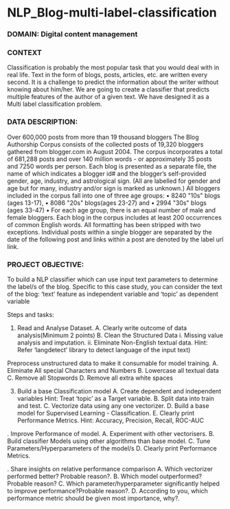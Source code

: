 # NLP_Blog-multi-label-classification

### DOMAIN: Digital content management

### CONTEXT
Classification is probably the most popular task that you would deal with in real life. Text in the form of blogs, posts, articles, etc.
are written every second. It is a challenge to predict the information about the writer without knowing about him/her. We are going to create a
classifier that predicts multiple features of the author of a given text. We have designed it as a Multi label classification problem.

### DATA DESCRIPTION: 
Over 600,000 posts from more than 19 thousand bloggers The Blog Authorship Corpus consists of the collected posts of
19,320 bloggers gathered from blogger.com in August 2004. The corpus incorporates a total of 681,288 posts and over 140 million words - or
approximately 35 posts and 7250 words per person. Each blog is presented as a separate file, the name of which indicates a blogger id# and
the blogger’s self-provided gender, age, industry, and astrological sign. (All are labelled for gender and age but for many, industry and/or sign is
marked as unknown.) All bloggers included in the corpus fall into one of three age groups:
• 8240 "10s" blogs (ages 13-17),
• 8086 "20s" blogs(ages 23-27) and
• 2994 "30s" blogs (ages 33-47)
• For each age group, there is an equal number of male and female bloggers. Each blog in the corpus includes at least 200 occurrences of
common English words. All formatting has been stripped with two exceptions. Individual posts within a single blogger are separated by the
date of the following post and links within a post are denoted by the label url link.

### PROJECT OBJECTIVE: 
To build a NLP classifier which can use input text parameters to determine the label/s of the blog. Specific to this case
study, you can consider the text of the blog: ‘text’ feature as independent variable and ‘topic’ as dependent variable

Steps and tasks: 
1. Read and Analyse Dataset. 
A. Clearly write outcome of data analysis(Minimum 2 points) 
B. Clean the Structured Data 
i. Missing value analysis and imputation. 
ii. Eliminate Non-English textual data. 
Hint: Refer ‘langdetect’ library to detect language of the input text)

Preprocess unstructured data to make it consumable for model training. 
A. Eliminate All special Characters and Numbers 
B. Lowercase all textual data 
C. Remove all Stopwords 
D. Remove all extra white spaces

3. Build a base Classification model
A. Create dependent and independent variables 
Hint: Treat ‘topic’ as a Target variable.
B. Split data into train and test. 
C. Vectorize data using any one vectorizer. 
D. Build a base model for Supervised Learning - Classification.
E. Clearly print Performance Metrics. 
Hint: Accuracy, Precision, Recall, ROC-AUC

. Improve Performance of model. 
A. Experiment with other vectorisers.
B. Build classifier Models using other algorithms than base model.
C. Tune Parameters/Hyperparameters of the model/s
D. Clearly print Performance Metrics.

. Share insights on relative performance comparison
A. Which vectorizer performed better? Probable reason?.
B. Which model outperformed? Probable reason? 
C. Which parameter/hyperparameter significantly helped
to improve performance?Probable reason?. 
D. According to you, which performance metric should be
given most importance, why?. 
